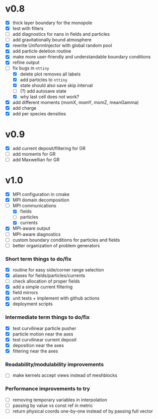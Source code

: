 # v0.8

- [x] thick layer boundary for the monopole
- [x] test with filters
- [ ] add diagnostics for nans in fields and particles
- [ ] add gravitationally bound atmosphere
- [x] rewrite UniformInjector with global random pool
- [x] add particle deletion routine
- [x] make more user-friendly and understandable boundary conditions
- [x] refine output
- [ ] fix bugs in `nttiny`
  - [x] delete plot removes all labels
  - [x] add particles to `nttiny`
  - [x] state should also save skip interval
  - [ ] (?) add autosave state
  - [x] why last cell does not work?
- [x] add different moments (momX, momY, momZ, meanGamma)
- [x] add charge
- [x] add per species densities

# v0.9

- [x] add current deposit/filtering for GR
- [ ] add moments for GR
- [ ] add Maxwellian for GR

# v1.0

- [x] MPI configuration in cmake
- [x] MPI domain decomposition
- [ ] MPI communications
  - [x] fields
  - [ ] particles
  - [x] currents
- [x] MPI-aware output
- [ ] MPI-aware diagnostics
- [ ] custom boundary conditions for particles and fields
- [ ] better organization of problem generators

### Short term things to do/fix

  - [x] routine for easy side/corner range selection
  - [x] aliases for fields/particles/currents
  - [ ] check allocation of proper fields
  - [x] add a simple current filtering
  - [x] field mirrors
  - [x] unit tests + implement with github actions
  - [x] deployment scripts

### Intermediate term things to do/fix

  - [x] test curvilinear particle pusher
  - [x] particle motion near the axes
  - [x] test curvilinear current deposit
  - [x] deposition near the axes
  - [x] filtering near the axes

### Readability/modulability improvements

  - [ ] make kernels accept views instead of meshblocks

### Performance improvements to try

- [ ] removing temporary variables in interpolation
- [ ] passing by value vs const ref in metric
- [ ] return physical coords one-by-one instead of by passing full vector